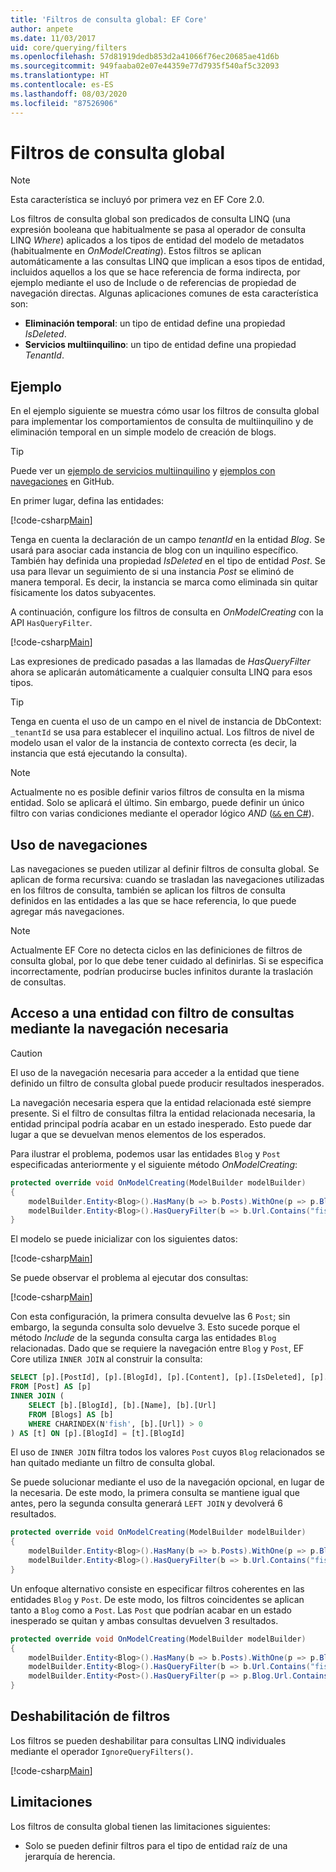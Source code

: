 ```yaml
---
title: 'Filtros de consulta global: EF Core'
author: anpete
ms.date: 11/03/2017
uid: core/querying/filters
ms.openlocfilehash: 57d81919dedb853d2a41066f76ec20685ae41d6b
ms.sourcegitcommit: 949faaba02e07e44359e77d7935f540af5c32093
ms.translationtype: HT
ms.contentlocale: es-ES
ms.lasthandoff: 08/03/2020
ms.locfileid: "87526906"
---
```

# <a name="global-query-filters"></a>Filtros de consulta global

> [!NOTE]
> Esta característica se incluyó por primera vez en EF Core 2.0.

Los filtros de consulta global son predicados de consulta LINQ (una expresión booleana que habitualmente se pasa al operador de consulta LINQ *Where*) aplicados a los tipos de entidad del modelo de metadatos (habitualmente en *OnModelCreating*). Estos filtros se aplican automáticamente a las consultas LINQ que implican a esos tipos de entidad, incluidos aquellos a los que se hace referencia de forma indirecta, por ejemplo mediante el uso de Include o de referencias de propiedad de navegación directas. Algunas aplicaciones comunes de esta característica son:

* **Eliminación temporal**: un tipo de entidad define una propiedad *IsDeleted*.
* **Servicios multiinquilino**: un tipo de entidad define una propiedad *TenantId*.

## <a name="example"></a>Ejemplo

En el ejemplo siguiente se muestra cómo usar los filtros de consulta global para implementar los comportamientos de consulta de multiinquilino y de eliminación temporal en un simple modelo de creación de blogs.

> [!TIP]
> Puede ver un [ejemplo de servicios multiinquilino](https://github.com/dotnet/EntityFramework.Docs/tree/master/samples/core/QueryFilters) y [ejemplos con navegaciones](https://github.com/dotnet/EntityFramework.Docs/tree/master/samples/core/QueryFiltersNavigations) en GitHub. 

En primer lugar, defina las entidades:

[!code-csharp[Main](../../../samples/core/QueryFilters/Program.cs#Entities)]

Tenga en cuenta la declaración de un campo _tenantId_ en la entidad _Blog_. Se usará para asociar cada instancia de blog con un inquilino específico. También hay definida una propiedad _IsDeleted_ en el tipo de entidad _Post_. Se usa para llevar un seguimiento de si una instancia _Post_ se eliminó de manera temporal. Es decir, la instancia se marca como eliminada sin quitar físicamente los datos subyacentes.

A continuación, configure los filtros de consulta en _OnModelCreating_ con la API `HasQueryFilter`.

[!code-csharp[Main](../../../samples/core/QueryFilters/Program.cs#Configuration)]

Las expresiones de predicado pasadas a las llamadas de _HasQueryFilter_ ahora se aplicarán automáticamente a cualquier consulta LINQ para esos tipos.

> [!TIP]
> Tenga en cuenta el uso de un campo en el nivel de instancia de DbContext: `_tenantId` se usa para establecer el inquilino actual. Los filtros de nivel de modelo usan el valor de la instancia de contexto correcta (es decir, la instancia que está ejecutando la consulta).

> [!NOTE]
> Actualmente no es posible definir varios filtros de consulta en la misma entidad. Solo se aplicará el último. Sin embargo, puede definir un único filtro con varias condiciones mediante el operador lógico _AND_ ([`&&` en C#](/dotnet/csharp/language-reference/operators/boolean-logical-operators#conditional-logical-and-operator-)).

## <a name="use-of-navigations"></a>Uso de navegaciones

Las navegaciones se pueden utilizar al definir filtros de consulta global. Se aplican de forma recursiva: cuando se trasladan las navegaciones utilizadas en los filtros de consulta, también se aplican los filtros de consulta definidos en las entidades a las que se hace referencia, lo que puede agregar más navegaciones.

> [!NOTE]
> Actualmente EF Core no detecta ciclos en las definiciones de filtros de consulta global, por lo que debe tener cuidado al definirlas. Si se especifica incorrectamente, podrían producirse bucles infinitos durante la traslación de consultas.

## <a name="accessing-entity-with-query-filter-using-required-navigation"></a>Acceso a una entidad con filtro de consultas mediante la navegación necesaria

> [!CAUTION]
> El uso de la navegación necesaria para acceder a la entidad que tiene definido un filtro de consulta global puede producir resultados inesperados. 

La navegación necesaria espera que la entidad relacionada esté siempre presente. Si el filtro de consultas filtra la entidad relacionada necesaria, la entidad principal podría acabar en un estado inesperado. Esto puede dar lugar a que se devuelvan menos elementos de los esperados. 

Para ilustrar el problema, podemos usar las entidades `Blog` y `Post` especificadas anteriormente y el siguiente método _OnModelCreating_:

```csharp
protected override void OnModelCreating(ModelBuilder modelBuilder)
{
    modelBuilder.Entity<Blog>().HasMany(b => b.Posts).WithOne(p => p.Blog).IsRequired();
    modelBuilder.Entity<Blog>().HasQueryFilter(b => b.Url.Contains("fish"));
}
```

El modelo se puede inicializar con los siguientes datos:

[!code-csharp[Main](../../../samples/core/QueryFiltersNavigations/Program.cs#SeedData)]

Se puede observar el problema al ejecutar dos consultas:

[!code-csharp[Main](../../../samples/core/QueryFiltersNavigations/Program.cs#Queries)]

Con esta configuración, la primera consulta devuelve las 6 `Post`; sin embargo, la segunda consulta solo devuelve 3. Esto sucede porque el método _Include_ de la segunda consulta carga las entidades `Blog` relacionadas. Dado que se requiere la navegación entre `Blog` y `Post`, EF Core utiliza `INNER JOIN` al construir la consulta:

```SQL
SELECT [p].[PostId], [p].[BlogId], [p].[Content], [p].[IsDeleted], [p].[Title], [t].[BlogId], [t].[Name], [t].[Url]
FROM [Post] AS [p]
INNER JOIN (
    SELECT [b].[BlogId], [b].[Name], [b].[Url]
    FROM [Blogs] AS [b]
    WHERE CHARINDEX(N'fish', [b].[Url]) > 0
) AS [t] ON [p].[BlogId] = [t].[BlogId]
```

El uso de `INNER JOIN` filtra todos los valores `Post` cuyos `Blog` relacionados se han quitado mediante un filtro de consulta global. 

Se puede solucionar mediante el uso de la navegación opcional, en lugar de la necesaria. De este modo, la primera consulta se mantiene igual que antes, pero la segunda consulta generará `LEFT JOIN` y devolverá 6 resultados.

```csharp
protected override void OnModelCreating(ModelBuilder modelBuilder)
{
    modelBuilder.Entity<Blog>().HasMany(b => b.Posts).WithOne(p => p.Blog).IsRequired(false);
    modelBuilder.Entity<Blog>().HasQueryFilter(b => b.Url.Contains("fish"));
}
```

Un enfoque alternativo consiste en especificar filtros coherentes en las entidades `Blog` y `Post`.
De este modo, los filtros coincidentes se aplican tanto a `Blog` como a `Post`. Las `Post` que podrían acabar en un estado inesperado se quitan y ambas consultas devuelven 3 resultados. 

```csharp
protected override void OnModelCreating(ModelBuilder modelBuilder)
{
    modelBuilder.Entity<Blog>().HasMany(b => b.Posts).WithOne(p => p.Blog).IsRequired();
    modelBuilder.Entity<Blog>().HasQueryFilter(b => b.Url.Contains("fish"));
    modelBuilder.Entity<Post>().HasQueryFilter(p => p.Blog.Url.Contains("fish"));
}
```

## <a name="disabling-filters"></a>Deshabilitación de filtros

Los filtros se pueden deshabilitar para consultas LINQ individuales mediante el operador `IgnoreQueryFilters()`.

[!code-csharp[Main](../../../samples/core/QueryFilters/Program.cs#IgnoreFilters)]

## <a name="limitations"></a>Limitaciones

Los filtros de consulta global tienen las limitaciones siguientes:

* Solo se pueden definir filtros para el tipo de entidad raíz de una jerarquía de herencia.
